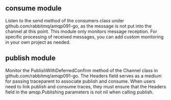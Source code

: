 ## **consume module**

Listen to the send method of the consumers class under github.com/rabbitmq/amqp091-go, as the message is not put into the channel at this point. This module only monitors message reception. For specific processing of received messages, you can add custom monitoring in your own project as needed.
## **publish module**

Monitor the PublishWithDeferredConfirm method of the Channel class in github.com/rabbitmq/amqp091-go. The Headers field serves as a medium for passing traceparent to associate publish and consume. When users need to link publish and consume traces, they must ensure that the Headers field in the amqp.Publishing parameters is not nil when calling publish.

 
